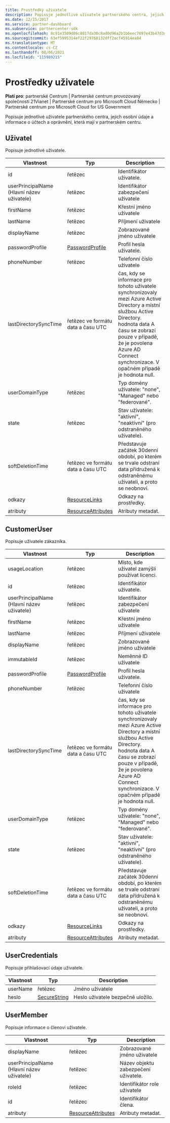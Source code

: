 ```yaml
---
title: Prostředky uživatele
description: Popisuje jednotlivé uživatele partnerského centra, jejich osobní údaje a informace o účtech a oprávnění, která mají v partnerském centru.
ms.date: 12/15/2017
ms.service: partner-dashboard
ms.subservice: partnercenter-sdk
ms.openlocfilehash: 8c91e3509d86c8817da30c8ad0d96a2b1b6eec7697e43b47d3dfb96055cac632
ms.sourcegitcommit: 63ef5995314ef22f29768132dff2acf45914ea84
ms.translationtype: MT
ms.contentlocale: cs-CZ
ms.lasthandoff: 08/06/2021
ms.locfileid: "115989215"
---
```

# <a name="user-resources"></a>Prostředky uživatele

**Platí pro**: partnerské Centrum | Partnerské centrum provozovaný společností 21Vianet | Partnerské centrum pro Microsoft Cloud Německo | Partnerské centrum pro Microsoft Cloud for US Government

Popisuje jednotlivé uživatele partnerského centra, jejich osobní údaje a informace o účtech a oprávnění, která mají v partnerském centru.

## <a name="user"></a>Uživatel

Popisuje jednotlivé uživatele.

| Vlastnost              | Typ                                                           | Description                                                                                                                                                                                                                |
|-----------------------|----------------------------------------------------------------|----------------------------------------------------------------------------------------------------------------------------------------------------------------------------------------------------------------------------|
| id                    | řetězec                                                         | Identifikátor uživatele.                                                                                                                                                                                                       |
| userPrincipalName (Hlavní název uživatele)     | řetězec                                                         | Identifikátor zabezpečení uživatele                                                                                                                                                                                             |
| firstName             | řetězec                                                         | Křestní jméno uživatele                                                                                                                                                                                                |
| lastName              | řetězec                                                         | Příjmení uživatele                                                                                                                                                                                                 |
| displayName           | řetězec                                                         | Zobrazované jméno uživatele                                                                                                                                                                                            |
| passwordProfile       | [PasswordProfile](utility-resources.md#passwordprofile)       | Profil hesla uživatele.                                                                                                                                                                                               |
| phoneNumber           | řetězec                                                         | Telefonní číslo uživatele                                                                                                                                                                                                   |
| lastDirectorySyncTime | řetězec ve formátu data a času UTC                                 | čas, kdy se informace pro tohoto uživatele synchronizovaly mezi Azure Active Directory a místní službou Active Directory. hodnota data A času se zobrazí pouze v případě, že je povolena Azure AD Connect synchronizace. V opačném případě je hodnota null. |
| userDomainType        | řetězec                                                         | Typ domény uživatele: "none", "Managed" nebo "federované".                                                                                                                                                                   |
| state                 | řetězec                                                         | Stav uživatele: "aktivní", "neaktivní" (pro odstraněného uživatele).                                                                                                                                                          |
| softDeletionTime      | řetězec ve formátu data a času UTC                                 | Představuje začátek 30denní období, po kterém se trvale odstraní data přidružená k odstraněnému uživateli, a proto se neobnoví.                                                                          |
| odkazy                 | [ResourceLinks](utility-resources.md#resourcelinks)           | Odkazy na prostředky.                                                                                                                                                                                                        |
| atributy            | [ResourceAttributes](utility-resources.md#resourceattributes) | Atributy metadat.                                                                                                                                                                                                   |

## <a name="customeruser"></a>CustomerUser

Popisuje uživatele zákazníka.

| Vlastnost              | Typ                                                           | Description                                                                                                                                                                                                                |
|-----------------------|----------------------------------------------------------------|----------------------------------------------------------------------------------------------------------------------------------------------------------------------------------------------------------------------------|
| usageLocation         | řetězec                                                         | Místo, kde uživatel zamýšlí používat licenci.                                                                                                                                                                    |
| id                    | řetězec                                                         | Identifikátor uživatele.                                                                                                                                                                                                       |
| userPrincipalName (Hlavní název uživatele)     | řetězec                                                         | Identifikátor zabezpečení uživatele                                                                                                                                                                                             |
| firstName             | řetězec                                                         | Křestní jméno uživatele                                                                                                                                                                                                |
| lastName              | řetězec                                                         | Příjmení uživatele                                                                                                                                                                                                 |
| displayName           | řetězec                                                         | Zobrazované jméno uživatele                                                                                                                                                                                            |
| immutableId           | řetězec                                                         | Neměnné ID uživatele                                                                                                                                                                                              |
| passwordProfile       | [PasswordProfile](utility-resources.md#passwordprofile)       | Profil hesla uživatele.                                                                                                                                                                                               |
| phoneNumber           | řetězec                                                         | Telefonní číslo uživatele                                                                                                                                                                                                   |
| lastDirectorySyncTime | řetězec ve formátu data a času UTC                                 | čas, kdy se informace pro tohoto uživatele synchronizovaly mezi Azure Active Directory a místní službou Active Directory. hodnota data A času se zobrazí pouze v případě, že je povolena Azure AD Connect synchronizace. V opačném případě je hodnota null. |
| userDomainType        | řetězec                                                         | Typ domény uživatele: "none", "Managed" nebo "federované".                                                                                                                                                                   |
| state                 | řetězec                                                         | Stav uživatele: "aktivní", "neaktivní" (pro odstraněného uživatele).                                                                                                                                                          |
| softDeletionTime      | řetězec ve formátu data a času UTC                                 | Představuje začátek 30denní období, po kterém se trvale odstraní data přidružená k odstraněnému uživateli, a proto se neobnoví.                                                                          |
| odkazy                 | [ResourceLinks](utility-resources.md#resourcelinks)           | Odkazy na prostředky.                                                                                                                                                                                                        |
| atributy            | [ResourceAttributes](utility-resources.md#resourceattributes) | Atributy metadat.                                                                                                                                                                                                   |

## <a name="usercredentials"></a>UserCredentials

Popisuje přihlašovací údaje uživatele.

| Vlastnost | Typ                                               | Description                          |
|----------|----------------------------------------------------|--------------------------------------|
| userName | řetězec                                             | Jméno uživatele                |
| heslo | [SecureString](utility-resources.md#securestring) | Heslo uživatele bezpečně uložilo. |

## <a name="usermember"></a>UserMember

Popisuje informace o členovi uživatele.

| Vlastnost          | Typ                                                           | Description                        |
|-------------------|----------------------------------------------------------------|------------------------------------|
| displayName       | řetězec                                                         | Zobrazované jméno uživatele   |
| userPrincipalName (Hlavní název uživatele) | řetězec                                                         | Název objektu zabezpečení uživatele.    |
| roleId            | řetězec                                                         | Identifikátor role uživatele |
| id                | řetězec                                                         | Identifikátor člena.      |
| atributy        | [ResourceAttributes](utility-resources.md#resourceattributes) | Atributy metadat.           |


